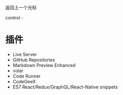 返回上一个光标


control -


# 插件

* Live Server
* GitHub Repositories
* Markdown Preview Enhanced
* volar
* Code Runner 
* CodeGeeX
* ES7 React/Redux/GraphQL/React-Native snippets



